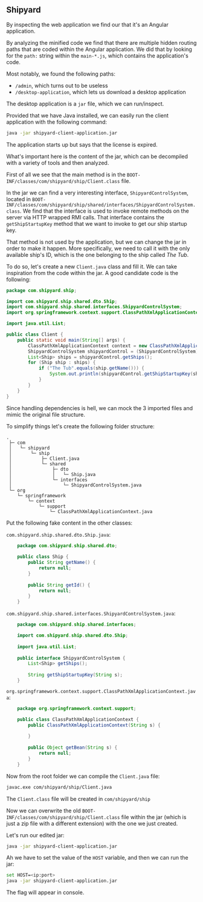 ## Shipyard

By inspecting the web application we find our that it's an Angular application.

By analyzing the minified code we find that there are multiple hidden routing paths that are coded within the Angular
application.
We did that by looking for the `path:` string within the `main-*.js`, which contains the application's code.

Most notably, we found the following paths:

- `/admin`, which turns out to be useless
- `/desktop-application`, which lets us download a desktop application

The desktop application is a `jar` file, which we can run/inspect.

Provided that we have Java installed, we can easily run the client application with the following command:

```bash
java -jar shipyard-client-application.jar
```

The application starts up but says that the license is expired.

What's important here is the content of the jar, which can be decompiled with a variety of tools and then analyzed.

First of all we see that the main method is in the `BOOT-INF/classes/com/shipyard/ship/Client.class` file.

In the jar we can find a very interesting interface, `ShipyardControlSystem`, located
in `BOOT-INF/classes/com/shipyard/ship/shared/interfaces/ShipyardControlSystem.class`.
We find that the interface is used to invoke remote methods on the server via HTTP wrapped RMI calls.
That interface contains the `getShipStartupKey` method that we want to invoke to get our ship startup key.

That method is not used by the application, but we can change the jar in order to make it happen.
More specifically, we need to call it with the only available ship's ID, which is the one belonging to the ship called *The Tub*.

To do so, let's create a new `Client.java` class and fill it. We can take inspiration from the code within the jar.
A good candidate code is the following:

```java
package com.shipyard.ship;

import com.shipyard.ship.shared.dto.Ship;
import com.shipyard.ship.shared.interfaces.ShipyardControlSystem;
import org.springframework.context.support.ClassPathXmlApplicationContext;

import java.util.List;

public class Client {
    public static void main(String[] args) {
        ClassPathXmlApplicationContext context = new ClassPathXmlApplicationContext("client-beans.xml");
        ShipyardControlSystem shipyardControl = (ShipyardControlSystem) context.getBean("shipyardControlBean");
        List<Ship> ships = shipyardControl.getShips();
        for (Ship ship : ships) {
            if ("The Tub".equals(ship.getName())) {
                System.out.println(shipyardControl.getShipStartupKey(ship.getId()));
            }
        }
    }
}
```

Since handling dependencies is hell, we can mock the 3 imported files and mimic the original file structure.

To simplify things let's create the following folder structure:

    .
     ├─ com
     │   └─ shipyard
     │       └─ ship
     │           ├─ Client.java
     │           └─ shared
     │               ├─ dto
     │               │   └─ Ship.java
     │               └─ interfaces
     │                   └─ ShipyardControlSystem.java
     └─ org
        └─ springframework
            └─ context
                └─ support
                    └─ ClassPathXmlApplicationContext.java

Put the following fake content in the other classes:

`com.shipyard.ship.shared.dto.Ship.java`:

```java
    package com.shipyard.ship.shared.dto;
    
    public class Ship {
        public String getName() {
            return null;
        }
    
        public String getId() {
            return null;
        }
    }
```

`com.shipyard.ship.shared.interfaces.ShipyardControlSystem.java`:

```java
    package com.shipyard.ship.shared.interfaces;

    import com.shipyard.ship.shared.dto.Ship;
    
    import java.util.List;
    
    public interface ShipyardControlSystem {
        List<Ship> getShips();
    
        String getShipStartupKey(String s);
    }
```


`org.springframework.context.support.ClassPathXmlApplicationContext.java`:

```java
    package org.springframework.context.support;

    public class ClassPathXmlApplicationContext {
        public ClassPathXmlApplicationContext(String s) {
    
        }
    
        public Object getBean(String s) {
            return null;
        }
    }
```

Now from the root folder we can compile the `Client.java` file:

```bash
javac.exe com/shipyard/ship/Client.java
```

The `Client.class` file will be created in `com/shipyard/ship`

Now we can overwrite the old `BOOT-INF/classes/com/shipyard/ship/Client.class` file within the jar (which is just a zip file with a different extension) with the one we just created.

Let's run our edited jar:

```bash
java -jar shipyard-client-application.jar
```

Ah we have to set the value of the `HOST` variable, and then we can run the jar:

```bash
set HOST=<ip:port>
java -jar shipyard-client-application.jar
```

The flag will appear in console.